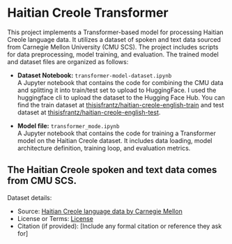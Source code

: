# Haitian Creole Transformer

This project implements a Transformer-based model for processing Haitian Creole language data. It utilizes a dataset of spoken and text data sourced from Carnegie Mellon University (CMU SCS). The project includes scripts for data preprocessing, model training, and evaluation. The trained model and dataset files are organized as follows:

- **Dataset Notebook:** `transformer-model-dataset.ipynb`  
  A Jupyter notebook that contains the code for combining the CMU data and splitting it into train/test set to upload to HuggingFace. I used the 
  huggingface cli to upload the dataset to the Hugging Face Hub. You can find the train dataset at [thisisfrantz/haitian-creole-english-train](https://huggingface.co/datasets/thisisfrantz/haitian-creole-english-train) and test dataset at [thisisfrantz/haitian-creole-english-test](https://huggingface.co/datasets/thisisfrantz/haitian-creole-english-test).
  

- **Model file:** `transformer_mode.ipynb`  
    A Jupyter notebook that contains the code for training a Transformer model on the Haitian Creole dataset. It includes data loading, model architecture definition, training loop, and evaluation metrics. 

## The Haitian Creole spoken and text data comes from CMU SCS.
Dataset details:
- Source: [Haitian Creole language data by Carnegie Mellon](http://www.speech.cs.cmu.edu/haitian/)
- License or Terms: [License](http://www.speech.cs.cmu.edu/haitian/COPYING)
- Citation (if provided): [Include any formal citation or reference they ask for]

